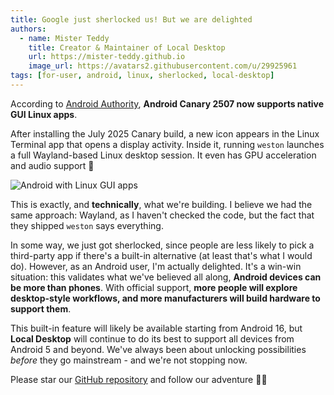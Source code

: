 ```yaml
---
title: Google just sherlocked us! But we are delighted
authors:
  - name: Mister Teddy
    title: Creator & Maintainer of Local Desktop
    url: https://mister-teddy.github.io
    image_url: https://avatars2.githubusercontent.com/u/29925961
tags: [for-user, android, linux, sherlocked, local-desktop]
---
```


According to [Android Authority](https://www.androidauthority.com/linux-terminal-graphical-apps-3580905/), **Android Canary 2507 now supports native GUI Linux apps**.

After installing the July 2025 Canary build, a new icon appears in the Linux Terminal app that opens a display activity. Inside it, running `weston` launches a full Wayland-based Linux desktop session. It even has GPU acceleration and audio support 🤯

![Android with Linux GUI apps](https://www.androidauthority.com/wp-content/uploads/2025/07/Running-GEdit-in-July-2025-Android-Canary-build-1000w-625h.jpg.webp)

This is exactly, and **technically**, what we're building. I believe we had the same approach: Wayland, as I haven't checked the code, but the fact that they shipped `weston` says everything.

In some way, we just got sherlocked, since people are less likely to pick a third-party app if there's a built-in alternative (at least that's what I would do). However, as an Android user, I'm actually delighted. It's a win-win situation: this validates what we've believed all along, **Android devices can be more than phones**. With official support, **more people will explore desktop-style workflows, and more manufacturers will build hardware to support them**.

This built-in feature will likely be available starting from Android 16, but **Local Desktop** will continue to do its best to support all devices from Android 5 and beyond. We've always been about unlocking possibilities *before* they go mainstream - and we're not stopping now.

Please star our [GitHub repository](https://github.com/localdesktop/localdesktop) and follow our adventure 🐻‍❄️
